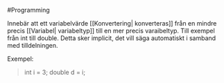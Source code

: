 #Programming  

Innebär att ett variabelvärde  [[Konvertering| konverteras]] från en mindre precis [[Variabel| variabeltyp]] till en mer precis varaibeltyp. Till exempel från int till double. Detta sker implicit, det vill säga automatiskt i samband med tilldelningen.

Exempel:
>int i = 3;
>double d = i;


